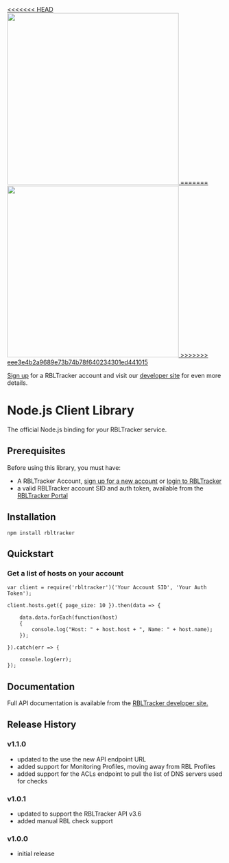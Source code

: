 <a href="https://rbltracker.com" target="_blank">
    <picture>
<<<<<<< HEAD
        <source media="(prefers-color-scheme: dark)" srcset="https://portal.rbltracker.com/assets/3.14/images/rbltracker_logo_dark.svg" width="400">      
        <img src="https://portal.rbltracker.com/assets/3.14/images/rbltracker_logo_light.svg" width="400">                                                                                 
=======
        <source media="(prefers-color-scheme: dark)" srcset="https://portal.rbltracker.com/assets/3.14/images/rbltracker_logo_dark.svg" width="400">
        <img src="https://portal.rbltracker.com/assets/3.14/images/rbltracker_logo_light.svg" width="400">
>>>>>>> eee3e4b2a9689e73b74b78f640234301ed441015
    </picture>
</a>

[Sign up][rbltracker sign up] for a RBLTracker account and visit our [developer site][rbltracker dev site] for even more details.

# Node.js Client Library

The official Node.js binding for your RBLTracker service.

## Prerequisites

Before using this library, you must have:

* A RBLTracker Account, [sign up for a new account][rbltracker sign up] or [login to RBLTracker](https://portal.rbltracker.com/login/)
* a valid RBLTracker account SID and auth token, available from the [RBLTracker Portal](https://portal.rbltracker.com/login/)

## Installation

```
npm install rbltracker
```

## Quickstart

### Get a list of hosts on your account

    var client = require('rbltracker')('Your Account SID', 'Your Auth Token');

    client.hosts.get({ page_size: 10 }).then(data => {

        data.data.forEach(function(host)
        {
            console.log("Host: " + host.host + ", Name: " + host.name);
        });

    }).catch(err => {

        console.log(err);
    });

## Documentation

Full API documentation is available from the [RBLTracker developer site.][rbltracker dev site]

## Release History

### v1.1.0
* updated to the use the new API endpoint URL
* added support for Monitoring Profiles, moving away from RBL Profiles 
* added support for the ACLs endpoint to pull the list of DNS servers used for checks 

### v1.0.1
* updated to support the RBLTracker API v3.6
* added manual RBL check support

### v1.0.0
* initial release

[rbltracker sign up]:   https://portal.rbltracker.com/signup/
[rbltracker dev site]:  https://rbltracker.com/docs/api/
